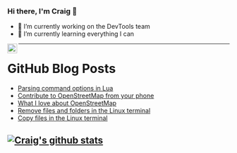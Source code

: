 ### Hi there, I'm Craig 👋

<!--
**CraigTeelFugro/CraigTeelFugro** is a ✨ _special_ ✨ repository because its `README.md` (this file) appears on your GitHub profile.

Here are some ideas to get you started:
-->

- 🔭 I’m currently working on the DevTools team
- 🌱 I’m currently learning everything I can

[<img align="left" alt="Craig Teel | LinkedIn" width="22px" src="https://cdn.jsdelivr.net/npm/simple-icons@v3/icons/linkedin.svg" />][linkedin]

---

# GitHub Blog Posts

<!-- BLOG-POST-LIST:START -->
- [Parsing command options in Lua](https://opensource.com/article/21/8/parsing-commands-lua)
- [Contribute to OpenStreetMap from your phone](https://opensource.com/article/21/8/streetcomplete-quests)
- [What I love about OpenStreetMap](https://opensource.com/article/21/8/openstreetmap)
- [Remove files and folders in the Linux terminal](https://opensource.com/article/21/8/remove-files-linux-terminal)
- [Copy files in the Linux terminal](https://opensource.com/article/21/8/copy-files-linux-terminal)
<!-- BLOG-POST-LIST:END -->

## [![Craig's github stats](https://github-readme-stats.vercel.app/api?username=craigteelfugro)](https://github.com/anuraghazra/github-readme-stats)


[linkedin]: https://linkedin.com/in/craig-teel-b8786771
